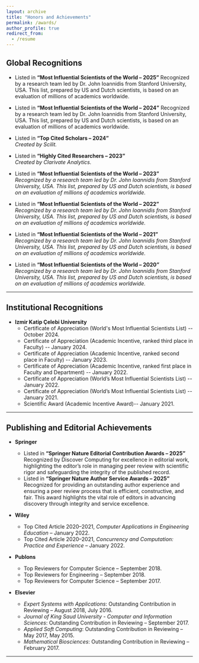 ```yaml
---
layout: archive
title: "Honors and Achievements"
permalink: /awards/
author_profile: true
redirect_from:
  - /resume
---
```



## Global Recognitions

- Listed in **“Most Influential Scientists of the World – 2025”**
Recognized by a research team led by Dr. John Ioannidis from Stanford University, USA. This list, prepared by US and Dutch scientists, is based on an evaluation of millions of academics worldwide.

- Listed in **“Most Influential Scientists of the World – 2024”**
Recognized by a research team led by Dr. John Ioannidis from Stanford University, USA. This list, prepared by US and Dutch scientists, is based on an evaluation of millions of academics worldwide.

- Listed in **“Top Cited Scholars – 2024”**  
  *Created by Scilit.*
  
- Listed in **“Highly Cited Researchers – 2023”**  
  *Created by Clarivate Analytics.*

- Listed in **“Most Influential Scientists of the World – 2023”**  
  *Recognized by a research team led by Dr. John Ioannidis from Stanford University, USA. This list, prepared by US and Dutch scientists, is based on an evaluation of millions of academics worldwide.*

- Listed in **“Most Influential Scientists of the World – 2022”**  
  *Recognized by a research team led by Dr. John Ioannidis from Stanford University, USA. This list, prepared by US and Dutch scientists, is based on an evaluation of millions of academics worldwide.*

- Listed in **“Most Influential Scientists of the World – 2021”**  
  *Recognized by a research team led by Dr. John Ioannidis from Stanford University, USA. This list, prepared by US and Dutch scientists, is based on an evaluation of millions of academics worldwide.*

- Listed in **“Most Influential Scientists of the World – 2020”**  
  *Recognized by a research team led by Dr. John Ioannidis from Stanford University, USA. This list, prepared by US and Dutch scientists, is based on an evaluation of millions of academics worldwide.*

---

## Institutional Recognitions
- **Izmir Katip Çelebi University**  
  - Certificate of Appreciation (World's Most Influential Scientists List) -- October 2024.
  - Certificate of Appreciation (Academic Incentive, ranked third place in Faculty) -- January 2024.
  - Certificate of Appreciation (Academic Incentive, ranked second place in Faculty) -- January 2023.
  - Certificate of Appreciation (Academic Incentive, ranked first place in Faculty and Department) -- January 2022.  
  - Certificate of Appreciation (World’s Most Influential Scientists List) -- January 2022.  
  - Certificate of Appreciation (World’s Most Influential Scientists List) -- January 2021.  
  - Scientific Award (Academic Incentive Award)-- January 2021.  

---

## Publishing and Editorial Achievements

- **Springer**  
  - Listed in **“Springer Nature Editorial Contribution Awards – 2025”** Recognized by Discover Computing for excellence in editorial work, highlighting the editor’s role in managing peer review with scientific rigor and safeguarding the integrity of the published record.
  - Listed in **“Springer Nature Author Service Awards – 2025”** Recognized for providing an outstanding author experience and ensuring a peer review process that is efficient, constructive, and fair. This award highlights the vital role of editors in advancing discovery through integrity and service excellence.

- **Wiley**  
  - Top Cited Article 2020–2021, *Computer Applications in Engineering Education* – January 2022.  
  - Top Cited Article 2020–2021, *Concurrency and Computation: Practice and Experience* – January 2022.  

- **Publons**  
  - Top Reviewers for Computer Science – September 2018.  
  - Top Reviewers for Engineering – September 2018.  
  - Top Reviewers for Computer Science – September 2017.  

- **Elsevier**  
  - *Expert Systems with Applications*: Outstanding Contribution in Reviewing – August 2018, July 2016.  
  - *Journal of King Saud University - Computer and Information Sciences*: Outstanding Contribution in Reviewing – September 2017.  
  - *Applied Soft Computing*: Outstanding Contribution in Reviewing – May 2017, May 2015.  
  - *Mathematical Biosciences*: Outstanding Contribution in Reviewing – February 2017.  

---

